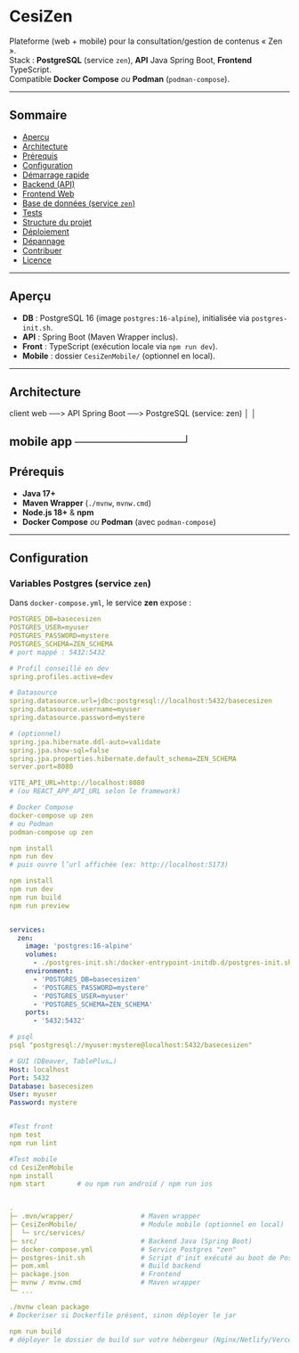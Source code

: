 # CesiZen

Plateforme (web + mobile) pour la consultation/gestion de contenus « Zen ».  
Stack : **PostgreSQL** (service `zen`), **API** Java Spring Boot, **Frontend** TypeScript.  
Compatible **Docker Compose** _ou_ **Podman** (`podman-compose`).

---

## Sommaire
- [Aperçu](#aperçu)
- [Architecture](#architecture)
- [Prérequis](#prérequis)
- [Configuration](#configuration)
- [Démarrage rapide](#démarrage-rapide)
- [Backend (API)](#backend-api)
- [Frontend Web](#frontend-web)
- [Base de données (service `zen`)](#base-de-données-service-zen)
- [Tests](#tests)
- [Structure du projet](#structure-du-projet)
- [Déploiement](#déploiement)
- [Dépannage](#dépannage)
- [Contribuer](#contribuer)
- [Licence](#licence)

---

## Aperçu

- **DB** : PostgreSQL 16 (image `postgres:16-alpine`), initialisée via `postgres-init.sh`.
- **API** : Spring Boot (Maven Wrapper inclus).
- **Front** : TypeScript (exécution locale via `npm run dev`).
- **Mobile** : dossier `CesiZenMobile/` (optionnel en local).

---

## Architecture

client web ──> API Spring Boot ──> PostgreSQL (service: zen)
│ │

mobile app ─────────────┘
 
 
---

## Prérequis

- **Java 17+**
- **Maven Wrapper** (`./mvnw`, `mvnw.cmd`)
- **Node.js 18+** & **npm**
- **Docker Compose** _ou_ **Podman** (avec `podman-compose`)

---

## Configuration

### Variables Postgres (service `zen`)
Dans `docker-compose.yml`, le service **zen** expose :
```yaml
POSTGRES_DB=basecesizen
POSTGRES_USER=myuser
POSTGRES_PASSWORD=mystere
POSTGRES_SCHEMA=ZEN_SCHEMA
# port mappé : 5432:5432

# Profil conseillé en dev
spring.profiles.active=dev

# Datasource
spring.datasource.url=jdbc:postgresql://localhost:5432/basecesizen
spring.datasource.username=myuser
spring.datasource.password=mystere

# (optionnel)
spring.jpa.hibernate.ddl-auto=validate
spring.jpa.show-sql=false
spring.jpa.properties.hibernate.default_schema=ZEN_SCHEMA
server.port=8080

VITE_API_URL=http://localhost:8080
# (ou REACT_APP_API_URL selon le framework)

# Docker Compose
docker-compose up zen
# ou Podman
podman-compose up zen

npm install
npm run dev
# puis ouvre l’url affichée (ex: http://localhost:5173)

npm install
npm run dev
npm run build
npm run preview


services:
  zen:
    image: 'postgres:16-alpine'
    volumes:
      - ./postgres-init.sh:/docker-entrypoint-initdb.d/postgres-init.sh
    environment:
      - 'POSTGRES_DB=basecesizen'
      - 'POSTGRES_PASSWORD=mystere'
      - 'POSTGRES_USER=myuser'
      - 'POSTGRES_SCHEMA=ZEN_SCHEMA'
    ports:
      - '5432:5432'

# psql
psql "postgresql://myuser:mystere@localhost:5432/basecesizen"

# GUI (DBeaver, TablePlus…)
Host: localhost
Port: 5432
Database: basecesizen
User: myuser
Password: mystere


#Test front
npm test
npm run lint

#Test mobile
cd CesiZenMobile
npm install
npm start        # ou npm run android / npm run ios


.
├─ .mvn/wrapper/                 # Maven wrapper
├─ CesiZenMobile/                # Module mobile (optionnel en local)
│  └─ src/services/
├─ src/                          # Backend Java (Spring Boot)
├─ docker-compose.yml            # Service Postgres "zen"
├─ postgres-init.sh              # Script d'init exécuté au boot de Postgres
├─ pom.xml                       # Build backend
├─ package.json                  # Frontend
├─ mvnw / mvnw.cmd               # Maven wrapper
└─ ...

./mvnw clean package
# Dockeriser si Dockerfile présent, sinon déployer le jar

npm run build
# déployer le dossier de build sur votre hébergeur (Nginx/Netlify/Vercel)

